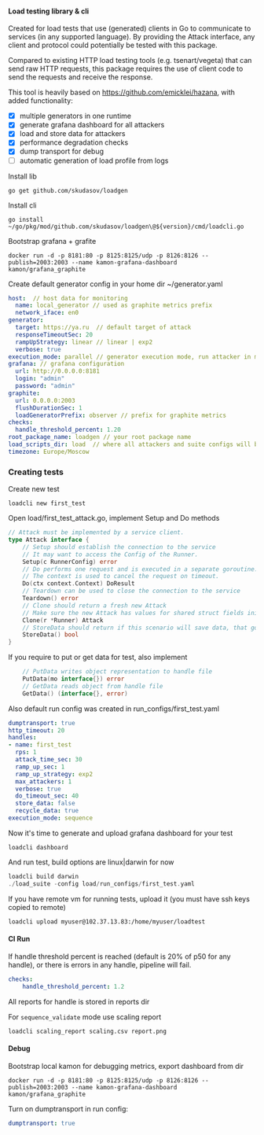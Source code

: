 #### Load testing library & cli
Created for load tests that use (generated) clients in Go to communicate to services (in any supported language). By providing the Attack interface, any client and protocol could potentially be tested with this package.

Compared to existing HTTP load testing tools (e.g. tsenart/vegeta) that can send raw HTTP requests, this package requires the use of client code to send the requests and receive the response.

This tool is heavily based on https://github.com/emicklei/hazana, with added functionality:
- [x] multiple generators in one runtime
- [x] generate grafana dashboard for all attackers
- [x] load and store data for attackers
- [x] performance degradation checks
- [x] dump transport for debug
- [ ] automatic generation of load profile from logs

Install lib
```
go get github.com/skudasov/loadgen
```
Install cli
```
go install ~/go/pkg/mod/github.com/skudasov/loadgen\@${version}/cmd/loadcli.go
```

Bootstrap grafana + grafite
```
docker run -d -p 8181:80 -p 8125:8125/udp -p 8126:8126 --publish=2003:2003 --name kamon-grafana-dashboard kamon/grafana_graphite
```

Create default generator config in your home dir ~/generator.yaml
```yaml
host:  // host data for monitoring
  name: local_generator // used as graphite metrics prefix
  network_iface: en0
generator:
  target: https://ya.ru  // default target of attack
  responseTimeoutSec: 20
  rampUpStrategy: linear // linear | exp2
  verbose: true
execution_mode: parallel // generator execution mode, run attacker in modes parallel | sequence
grafana: // grafana configuration
  url: http://0.0.0.0:8181
  login: "admin"
  password: "admin"
graphite:
  url: 0.0.0.0:2003
  flushDurationSec: 1
  loadGeneratorPrefix: observer // prefix for graphite metrics
checks:
  handle_threshold_percent: 1.20
root_package_name: loadgen // your root package name
load_scripts_dir: load  // where all attackers and suite configs will be stored
timezone: Europe/Moscow
```

### Creating tests
Create new test
```
loadcli new first_test
```

Open load/first_test_attack.go, implement Setup and Do methods
```go
// Attack must be implemented by a service client.
type Attack interface {
	// Setup should establish the connection to the service
	// It may want to access the Config of the Runner.
	Setup(c RunnerConfig) error
	// Do performs one request and is executed in a separate goroutine.
	// The context is used to cancel the request on timeout.
	Do(ctx context.Context) DoResult
	// Teardown can be used to close the connection to the service
	Teardown() error
	// Clone should return a fresh new Attack
	// Make sure the new Attack has values for shared struct fields initialized at Setup.
	Clone(r *Runner) Attack
	// StoreData should return if this scenario will save data, that gonna be needed for another scenario or verification
	StoreData() bool
}
```
If you require to put or get data for test, also implement
```go
	// PutData writes object representation to handle file
	PutData(mo interface{}) error
	// GetData reads object from handle file
	GetData() (interface{}, error)
```

Also default run config was created in run_configs/first_test.yaml
```yaml
dumptransport: true
http_timeout: 20
handles:
- name: first_test
  rps: 1
  attack_time_sec: 30
  ramp_up_sec: 1
  ramp_up_strategy: exp2
  max_attackers: 1
  verbose: true
  do_timeout_sec: 40
  store_data: false
  recycle_data: true
execution_mode: sequence
```

Now it's time to generate and upload grafana dashboard for your test
```
loadcli dashboard
```

And run test, build options are linux|darwin for now
```go
loadcli build darwin
./load_suite -config load/run_configs/first_test.yaml
```
If you have remote vm for running tests, upload it (you must have ssh keys copied to remote)
```
loadcli upload myuser@102.37.13.83:/home/myuser/loadtest
```

#### CI Run
If handle threshold percent is reached (default is 20% of p50 for any handle), or there is errors in any handle, pipeline will fail.
```yaml
checks:
    handle_threshold_percent: 1.2
```
All reports for handle is stored in reports dir

For `sequence_validate` mode use scaling report
```
loadcli scaling_report scaling.csv report.png
```

#### Debug
Bootstrap local kamon for debugging metrics, export dashboard from dir
```
docker run -d -p 8181:80 -p 8125:8125/udp -p 8126:8126 --publish=2003:2003 --name kamon-grafana-dashboard kamon/grafana_graphite
```
Turn on dumptransport in run config:
```yaml
dumptransport: true
```